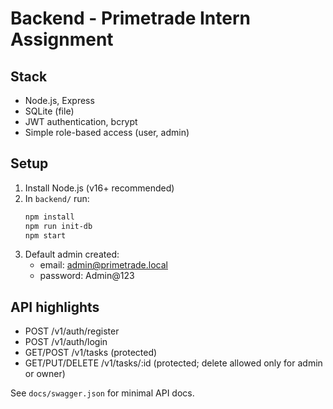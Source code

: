 # Backend - Primetrade Intern Assignment

## Stack
- Node.js, Express
- SQLite (file)
- JWT authentication, bcrypt
- Simple role-based access (user, admin)

## Setup
1. Install Node.js (v16+ recommended)
2. In `backend/` run:
   ```bash
   npm install
   npm run init-db
   npm start
   ```
3. Default admin created:
   - email: admin@primetrade.local
   - password: Admin@123

## API highlights
- POST /v1/auth/register
- POST /v1/auth/login
- GET/POST /v1/tasks (protected)
- GET/PUT/DELETE /v1/tasks/:id (protected; delete allowed only for admin or owner)

See `docs/swagger.json` for minimal API docs.